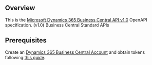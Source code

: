 ## Overview

This is the [Microsoft Dynamics 365 Business Central API v1.0](https://dynamics.microsoft.com/en-us/business-central/overview/) OpenAPI specification. (v1.0) Business Central Standard APIs
## Prerequisites

 Create an [Dynamics 365 Business Central Account](https://dynamics.microsoft.com/en-us/business-central/overview/) and obtain tokens following [this guide](https://docs.microsoft.com/en-us/dynamics365/business-central/dev-itpro/developer/devenv-develop-connect-apps#AAD).
